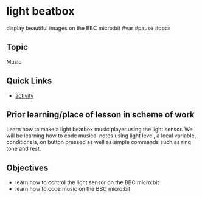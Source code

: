 # light beatbox 

display beautiful images on the BBC micro:bit #var #pause #docs

## Topic

Music

## Quick Links

* [activity](/microbit/lessons/light-beatbox/activity)

## Prior learning/place of lesson in scheme of work

Learn how to make a light beatbox music player using the light sensor. We will be learning how to code musical notes using light level, a local variable, conditionals, on button pressed as well as simple commands such as ring tone and rest.

## Objectives

* learn how to control the light sensor on the BBC micro:bit
* learn how to code music on the BBC micro:bit

